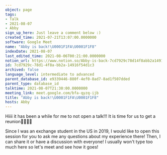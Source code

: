 ```yaml
---
object: page
tags:
- Talk
- 2021-08-07
- Abby
sign_up_here: Just leave a comment below :)
created_time: 2021-07-21T13:07:00.0000000
software: Google Meet
name: "Abby is back!\U0001F1FA\U0001F1F8"
indexDate: 2021-08-07
last_edited_time: 2021-08-06T00:21:00.0000000
notion_url: https://www.notion.so/Abby-is-back-7cd7929c78d14f8abb2a14916f54d1c3
id: 7cd7929c-78d1-4f8a-bb2a-14916f54d1c3
archived: false
language_level: intermediate to advanced
parent_database_id: e9339446-880f-4ef0-8ad7-8ad1f507dded
parent_type: database_id
talktime: 2021-08-07T21:30:00.0000000
meeting_link: meet.google.com/bfa-qyzq-ijb
title: "Abby is back!\U0001F1FA\U0001F1F8"
hosts: Abby
---
```


Hiiii it has been a while for me to not open a talk!!!
It is time for us to get a reunion🥰🥰👌🏻

Since I was an exchange student in the US in 2019, I would like to open this session for you to ask me any questions about my experience there! Then, I can share it or have a discussion with everyone! I usually won't type too much here so let's meet and see how it goes!







